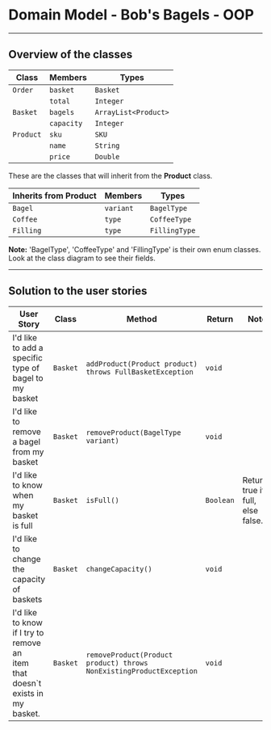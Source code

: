 # Domain Model - Bob's Bagels - OOP

---------------------------------------------------------------------------------

## Overview of the classes

| Class     | Members    | Types                |
|-----------|------------|----------------------|
| `Order`   | `basket`   | `Basket`             |
|           | `total`    | `Integer`            |
| `Basket`  | `bagels`   | `ArrayList<Product>` |
|           | `capacity` | `Integer`            |
| `Product` | `sku`      | `SKU`                |
|           | `name`     | `String`             |
|           | `price`    | `Double`             |


These are the classes that will inherit from the **Product** class.

| Inherits from Product | Members   | Types         |
|-----------------------|-----------|---------------|
| `Bagel`               | `variant` | `BagelType`   |
| `Coffee`              | `type`    | `CoffeeType`  |
| `Filling`             | `type`    | `FillingType` |

**Note:** 'BagelType', 'CoffeeType' and 'FillingType' is their own enum classes. 
Look at the class diagram to see their fields.

-------------------------------------------------------------------------------

## Solution to the user stories

| User Story                                                                         | Class    | Method                                                              | Return    | Note                              |
|------------------------------------------------------------------------------------|----------|---------------------------------------------------------------------|-----------|-----------------------------------|
| I'd like to add a specific type of bagel to my basket                              | `Basket` | `addProduct(Product product) throws FullBasketException`            | `void`    |                                   |
| I'd like to remove a bagel from my basket                                          | `Basket` | `removeProduct(BagelType variant)`                                  | `void`    |                                   |
| I'd like to know when my basket is full                                            | `Basket` | `isFull()`                                                          | `Boolean` | Returns true if full, else false. |
| I'd like to change the capacity of baskets                                         | `Basket` | `changeCapacity()`                                                  | `void`    |                                   |
| I'd like to know if I try to remove an <br/>item that doesn`t exists in my basket. | `Basket` | `removeProduct(Product product) throws NonExistingProductException` | `void`    |                                   |





